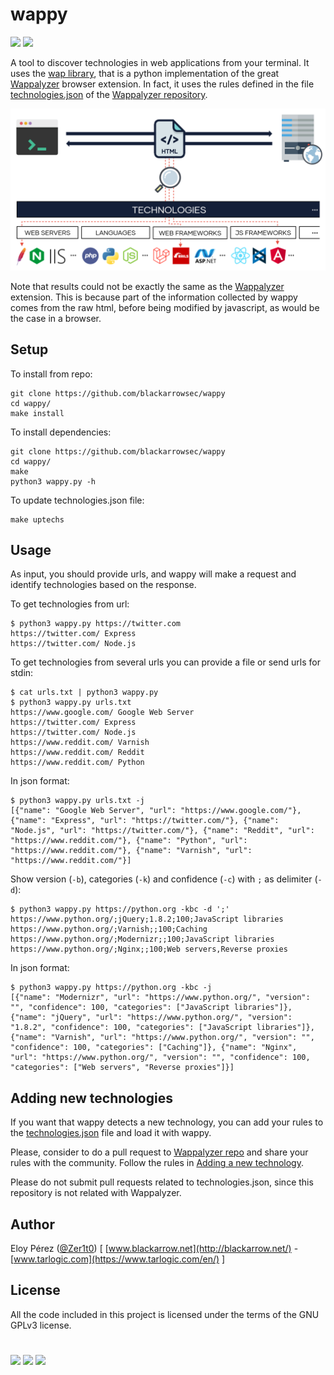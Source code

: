 # wappy

[![](https://img.shields.io/badge/Category-Recon-E5A505?style=flat-square)]() [![](https://img.shields.io/badge/Language-Python-E5A505?style=flat-square)]()


A tool to discover technologies in web applications from your terminal. It uses the
[wap library](https://github.com/blackarrowsec/wap), that is a python implementation of the great 
[Wappalyzer](https://www.wappalyzer.com) browser extension. In fact, it uses 
the rules defined in the file 
[technologies.json](https://github.com/AliasIO/wappalyzer/blob/master/src/technologies.json) 
of the [Wappalyzer repository](https://github.com/AliasIO/wappalyzer).

<p align="center">
  <img src="wappy.png" width="720" >
</p>


Note that results could not be exactly the same as the [Wappalyzer](https://www.wappalyzer.com) extension. This is because part of the information collected by wappy comes from the raw html, before being modified by javascript, as would be the case in a browser.

## Setup

To install from repo:
```shell
git clone https://github.com/blackarrowsec/wappy
cd wappy/
make install
```

To install dependencies:
```shell
git clone https://github.com/blackarrowsec/wappy
cd wappy/
make
python3 wappy.py -h
```

To update technologies.json file:
```shell
make uptechs
```


## Usage

As input, you should provide urls, and wappy will make a request and identify 
technologies based on the response.


To get technologies from url:
```shell
$ python3 wappy.py https://twitter.com
https://twitter.com/ Express
https://twitter.com/ Node.js
```

To get technologies from several urls you can provide a file or send 
urls for stdin:
```shell
$ cat urls.txt | python3 wappy.py
$ python3 wappy.py urls.txt
https://www.google.com/ Google Web Server
https://twitter.com/ Express
https://twitter.com/ Node.js
https://www.reddit.com/ Varnish
https://www.reddit.com/ Reddit
https://www.reddit.com/ Python
```

In json format:
```shell
$ python3 wappy.py urls.txt -j
[{"name": "Google Web Server", "url": "https://www.google.com/"}, {"name": "Express", "url": "https://twitter.com/"}, {"name": "Node.js", "url": "https://twitter.com/"}, {"name": "Reddit", "url": "https://www.reddit.com/"}, {"name": "Python", "url": "https://www.reddit.com/"}, {"name": "Varnish", "url": "https://www.reddit.com/"}]
```

Show version (`-b`), categories (`-k`) and confidence (`-c`) with `;` 
as delimiter (`-d`):
```shell
$ python3 wappy.py https://python.org -kbc -d ';'
https://www.python.org/;jQuery;1.8.2;100;JavaScript libraries
https://www.python.org/;Varnish;;100;Caching
https://www.python.org/;Modernizr;;100;JavaScript libraries
https://www.python.org/;Nginx;;100;Web servers,Reverse proxies
```

In json format:
```shell
$ python3 wappy.py https://python.org -kbc -j
[{"name": "Modernizr", "url": "https://www.python.org/", "version": "", "confidence": 100, "categories": ["JavaScript libraries"]}, {"name": "jQuery", "url": "https://www.python.org/", "version": "1.8.2", "confidence": 100, "categories": ["JavaScript libraries"]}, {"name": "Varnish", "url": "https://www.python.org/", "version": "", "confidence": 100, "categories": ["Caching"]}, {"name": "Nginx", "url": "https://www.python.org/", "version": "", "confidence": 100, "categories": ["Web servers", "Reverse proxies"]}]
```


## Adding new technologies

If you want that wappy detects a new technology, you can add your rules to the 
[technologies.json](https://github.com/AliasIO/wappalyzer/blob/master/src/technologies.json) 
file and load it with wappy. 

Please, consider to do a pull request to 
[Wappalyzer repo](https://github.com/AliasIO/wappalyzer)
and share your rules with the community. Follow the rules in 
[Adding a new technology](https://www.wappalyzer.com/docs/dev/contributing#adding-a-new-technology).

Please do not submit pull requests related to technologies.json, since this repository is 
not related with Wappalyzer.


## Author
Eloy Pérez ([@Zer1t0](https://github.com/Zer1t0)) [ [www.blackarrow.net](http://blackarrow.net/) - [www.tarlogic.com](https://www.tarlogic.com/en/) ]


## License
All the code included in this project is licensed under the terms of the GNU GPLv3 license.

#

[![](https://img.shields.io/badge/www-blackarrow.net-E5A505?style=flat-square)](https://www.blackarrow.net) [![](https://img.shields.io/badge/twitter-@BlackArrowSec-00aced?style=flat-square&logo=twitter&logoColor=white)](https://twitter.com/BlackArrowSec) [![](https://img.shields.io/badge/linkedin-@BlackArrowSec-0084b4?style=flat-square&logo=linkedin&logoColor=white)](https://www.linkedin.com/company/blackarrowsec/)
